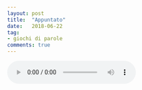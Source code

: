 ```yaml
---
layout: post
title:  "Appuntato"
date:   2018-06-22
tag:
- giochi di parole
comments: true
---
```


<audio src="/assets/2018-06-22/appuntato.m4a" controls preload></audio>
